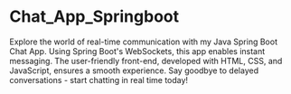 # Chat_App_Springboot
Explore the world of real-time communication with my Java Spring Boot Chat App. Using Spring Boot's WebSockets, this app enables instant messaging. The user-friendly front-end, developed with HTML, CSS, and JavaScript, ensures a smooth experience. Say goodbye to delayed conversations - start chatting in real time today!
